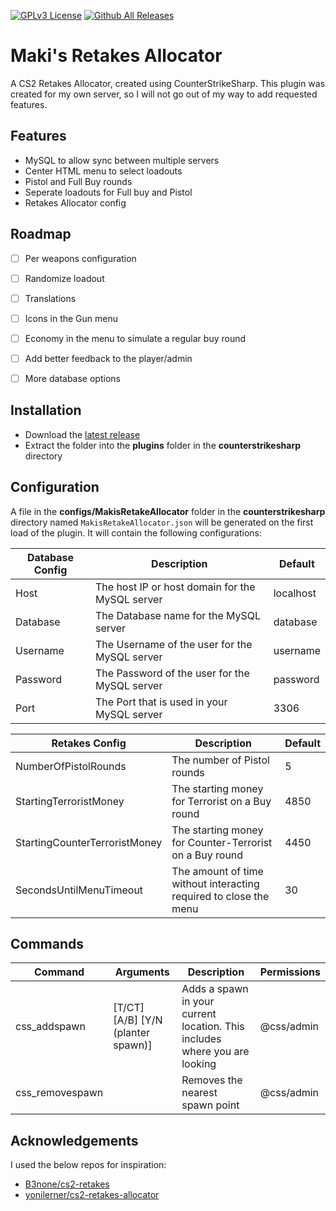 [![GPLv3 License](https://img.shields.io/badge/License-GPL%20v3-yellow.svg)](https://opensource.org/licenses/) [![Github All Releases](https://img.shields.io/github/downloads/marijay1/MakisRetakeAllocator/total.svg)](https://github.com/marijay1/MakisRetake/releases)
# Maki's Retakes Allocator

A CS2 Retakes Allocator, created using CounterStrikeSharp.
This plugin was created for my own server, so I will not go out of my way to add requested features.


## Features

- MySQL to allow sync between multiple servers
- Center HTML menu to select loadouts
- Pistol and Full Buy rounds
- Seperate loadouts for Full buy and Pistol
- Retakes Allocator config


## Roadmap

- [ ] Per weapons configuration

- [ ] Randomize loadout

- [ ] Translations

- [ ] Icons in the Gun menu

- [ ] Economy in the menu to simulate a regular buy round

- [ ] Add better feedback to the player/admin

- [ ] More database options


## Installation

- Download the [latest release](https://github.com/marijay1/MakisRetakeAllocator/releases)
- Extract the folder into the **plugins** folder in the **counterstrikesharp** directory

## Configuration

A file in the **configs/MakisRetakeAllocator** folder in the **counterstrikesharp** directory named `MakisRetakeAllocator.json` will be generated on the first load of the plugin. It will contain the following configurations:

| Database Config               | Description                                                       | Default   |
|-------------------------------|-------------------------------------------------------------------|-----------|
| Host                          | The host IP or host domain for the MySQL server                   | localhost |
| Database                      | The Database name for the MySQL server                            | database  |
| Username                      | The Username of the user for the MySQL server                     | username  |
| Password                      | The Password of the user for the MySQL server                     | password  |
| Port                          | The Port that is used in your MySQL server                        | 3306      |

| Retakes Config                | Description                                                       | Default   |
|-------------------------------|-------------------------------------------------------------------|-----------|
| NumberOfPistolRounds          | The number of Pistol rounds                                       | 5         |
| StartingTerroristMoney        | The starting money for Terrorist on a Buy round                   | 4850      |
| StartingCounterTerroristMoney | The starting money for Counter-Terrorist on a Buy round           | 4450      |
| SecondsUntilMenuTimeout       | The amount of time without interacting required to close the menu | 30        |

## Commands

| Command         | Arguments                          | Description                                                                 | Permissions |
|-----------------|------------------------------------|-----------------------------------------------------------------------------|-------------|
| css_addspawn    | [T/CT] [A/B] [Y/N (planter spawn)] | Adds a spawn in your current location. This includes where you are looking  | @css/admin  |
| css_removespawn |                                    | Removes the nearest spawn point                                             | @css/admin  |

## Acknowledgements

I used the below repos for inspiration:
 - [B3none/cs2-retakes](https://github.com/B3none/cs2-retakes)
 - [yonilerner/cs2-retakes-allocator](https://github.com/matiassingers/awesome-readme)

